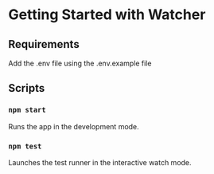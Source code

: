 # Getting Started with Watcher

## Requirements

Add the .env file using the .env.example file

## Scripts

### `npm start`

Runs the app in the development mode.

### `npm test`

Launches the test runner in the interactive watch mode.
